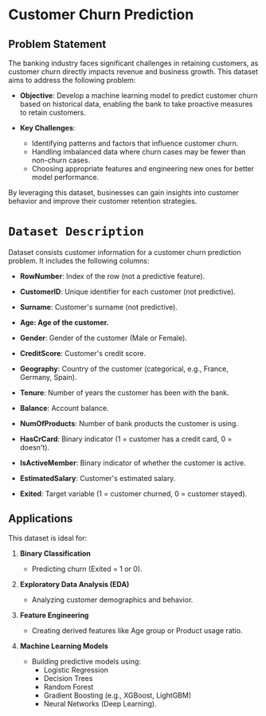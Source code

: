# Customer Churn Prediction

## Problem Statement

The banking industry faces significant challenges in retaining customers, as customer churn directly impacts revenue and business growth. This dataset aims to address the following problem:

- **Objective**: Develop a machine learning model to predict customer churn based on historical data, enabling the bank to take proactive measures to retain customers.

- **Key Challenges**:
  - Identifying patterns and factors that influence customer churn.
  - Handling imbalanced data where churn cases may be fewer than non-churn cases.
  - Choosing appropriate features and engineering new ones for better model performance.

By leveraging this dataset, businesses can gain insights into customer behavior and improve their customer retention strategies.

# `Dataset Description`
Dataset consists customer information for a customer churn prediction problem. It includes the following columns:

* **RowNumber**: Index of the row (not a predictive feature).

* **CustomerID**: Unique identifier for each customer (not predictive).

* **Surname**: Customer's surname (not predictive).

* **Age: Age of the customer.**

* **Gender**: Gender of the customer (Male or Female).

* **CreditScore**: Customer's credit score.

* **Geography**: Country of the customer (categorical, e.g., France, Germany, Spain).

* **Tenure**: Number of years the customer has been with the bank.

* **Balance**: Account balance.

* **NumOfProducts**: Number of bank products the customer is using.

* **HasCrCard**: Binary indicator (1 = customer has a credit card, 0 = doesn't).

* **IsActiveMember**: Binary indicator of whether the customer is active.

* **EstimatedSalary**: Customer's estimated salary.

* **Exited**: Target variable (1 = customer churned, 0 = customer stayed).


## Applications

This dataset is ideal for:

1. **Binary Classification**
   - Predicting churn (Exited = 1 or 0).

2. **Exploratory Data Analysis (EDA)**
   - Analyzing customer demographics and behavior.

3. **Feature Engineering**
   - Creating derived features like Age group or Product usage ratio.

4. **Machine Learning Models**
   - Building predictive models using:
     - Logistic Regression
     - Decision Trees
     - Random Forest
     - Gradient Boosting (e.g., XGBoost, LightGBM)
     - Neural Networks (Deep Learning).
